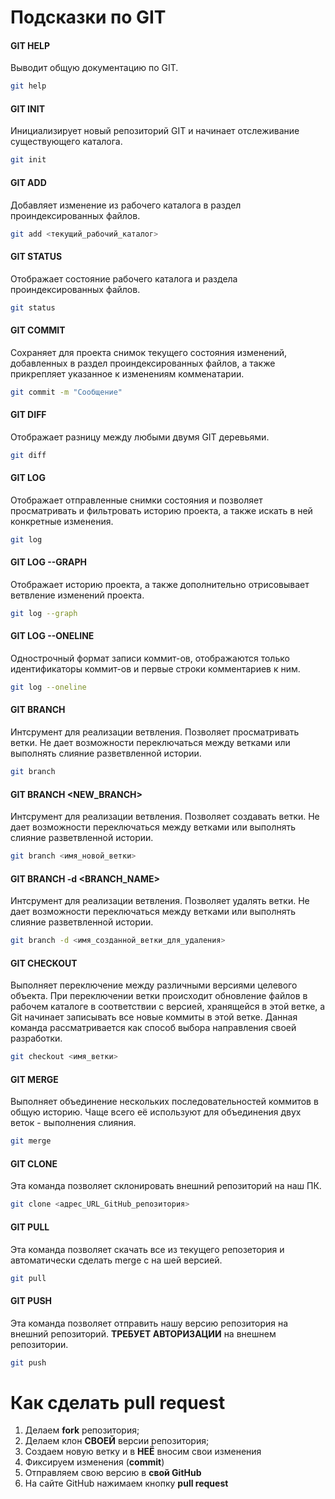 # Подсказки по GIT

#### **GIT HELP**
Выводит общую документацию по GIT.
```sh
git help
```

#### **GIT INIT**
Инициализирует новый репозиторий GIT и начинает отслеживание существующего каталога.
```sh
git init 
```

#### **GIT ADD**
Добавляет изменение из рабочего каталога в раздел проиндексированных файлов.
```sh
git add <текущий_рабочий_каталог>
```

#### **GIT STATUS**
Отображает состояние рабочего каталога и раздела проиндексированных файлов.
```sh
git status
```

#### **GIT COMMIT**
Сохраняет для проекта снимок текущего состояния изменений, добавленных в раздел проиндексированных файлов, а также прикрепляет указанное к изменениям комменатарии.
```sh
git commit -m "Сообщение"
```

####  **GIT DIFF**
Отображает разницу между любыми двумя GIT деревьями.
```sh
git diff
```

#### **GIT LOG** 
Отображает отправленные снимки состояния и позволяет просматривать и фильтровать историю проекта, а также искать в ней конкретные изменения.
```sh
git log
```
####  **GIT LOG --GRAPH**
Отображает историю проекта, а также дополнительно отрисовывает ветвление изменений проекта.
```sh
git log --graph
```

####  **GIT LOG --ONELINE**
Однострочный формат записи коммит-ов, отображаются только идентификаторы коммит-ов и первые строки комментариев к ним.
```sh
git log --oneline 
```

####  **GIT BRANCH**
Интсрумент для реализации ветвления. Позволяет просматривать ветки. Не дает возможности переключаться между ветками или выполнять слияние разветвленной истории.
```sh
git branch 
```

####  **GIT BRANCH <NEW_BRANCH>**
Интсрумент для реализации ветвления. Позволяет создавать ветки. Не дает возможности переключаться между ветками или выполнять слияние разветвленной истории.
```sh
git branch <имя_новой_ветки>
```

####  **GIT BRANCH -d <BRANCH_NAME>**
Интсрумент для реализации ветвления. Позволяет удалять ветки. Не дает возможности переключаться между ветками или выполнять слияние разветвленной истории.
```sh
git branch -d <имя_созданной_ветки_для_удаления>
```

#### **GIT CHECKOUT**
Выполняет переключение между различными версиями целевого объекта. При переключении ветки происходит обновление файлов в рабочем каталоге в соответствии с версией, хранящейся в этой ветке, а Git начинает записывать все новые коммиты в этой ветке. Данная команда рассматривается как способ выбора направления своей разработки.
```sh
git checkout <имя_ветки>
```

####  **GIT MERGE**
Выполняет объединение нескольких последовательностей коммитов в общую историю. Чаще всего её используют для объединения двух веток - выполнения слияния.
```sh
git merge
```

####  **GIT CLONE**
Эта команда позволяет склонировать внешний репозиторий на наш ПК.
```sh
git clone <адрес_URL_GitHub_репозитория>
```

####  **GIT PULL**
Эта команда позволяет скачать все из текущего репозетория и автоматически сделать merge с на шей версией.
```sh
git pull
```

####  **GIT PUSH**
Эта команда позволяет отправить нашу версию репозитория на внешний репозиторий. **ТРЕБУЕТ АВТОРИЗАЦИИ** на внешнем репозитории.
```sh
git push
```

#  **Как сделать pull request**
1. Делаем **fork** репозитория;
2. Делаем клон **СВОЕЙ** версии репозитория;
3. Создаем новую ветку и в **НЕЁ** вносим свои изменения
4. Фиксируем изменения (**commit**)
5. Отправляем свою версию в **свой GitHub**
6. На сайте GitHub нажимаем кнопку **pull request**
